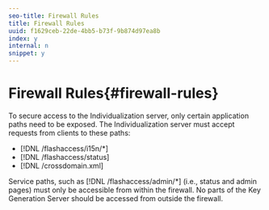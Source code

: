 ```yaml
---
seo-title: Firewall Rules
title: Firewall Rules
uuid: f1629ceb-22de-4bb5-b73f-9b874d97ea8b
index: y
internal: n
snippet: y
---
```


# Firewall Rules{#firewall-rules}

To secure access to the Individualization server, only certain application paths need to be exposed. The Individualization server must accept requests from clients to these paths:

* [!DNL /flashaccess/i15n/*] 
* [!DNL /flashaccess/status] 
* [!DNL /crossdomain.xml]

Service paths, such as [!DNL /flashaccess/admin/*] (i.e., status and admin pages) must only be accessible from within the firewall. No parts of the Key Generation Server should be accessed from outside the firewall. 
